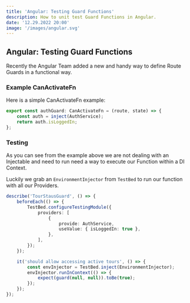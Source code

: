 ```yaml
---
title: 'Angular: Testing Guard Functions'
description: How to unit test Guard Functions in Angular.
date: '12.29.2022 20:00'
image: '/images/angular.svg'
---
```


## Angular: Testing Guard Functions

Recently the Angular Team added a new and handy way to define Route Guards in a functional way.

### Example CanActivateFn

Here is a simple CanActivateFn example:

```ts [auth.guard.ts]
export const authGuard: CanActivateFn = (route, state) => {
	const auth = inject(AuthService);
	return auth.isLoggedIn;
};
```

### Testing

As you can see from the example above we are not dealing with an Injectable and need to run need a way to execute our Function within a DI Context.

Luckily we grab an `EnvironmentInjector` from `TestBed` to run our function with all our Providers.

```ts [auth.guard.spec.ts]
describe('TourStausGuard', () => {
	beforeEach(() => {
		TestBed.configureTestingModule({
			providers: [
				{
					provide: AuthService,
					useValue: { isLoggedIn: true },
				},
			],
		});
	});

	it('should allow accessing active tours', () => {
		const envInjector = TestBed.inject(EnvironmentInjector);
		envInjector.runInContext(() => {
			expect(guard(null, null)).toBe(true);
		});
	});
});
```
